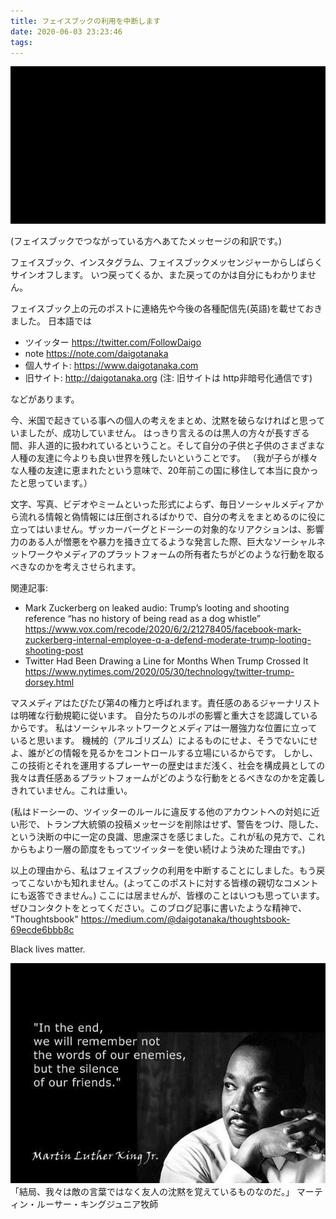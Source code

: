 ```yaml
---
title: フェイスブックの利用を中断します
date: 2020-06-03 23:23:46
tags:
---
```

![blackout](/images/blackout.png)

(フェイスブックでつながっている方へあてたメッセージの和訳です。)

フェイスブック、インスタグラム、フェイスブックメッセンジャーからしばらくサインオフします。
いつ戻ってくるか、また戻ってのかは自分にもわかりません。

フェイスブック上の元のポストに連絡先や今後の各種配信先(英語)を載せておきました。
日本語では
- ツイッター https://twitter.com/FollowDaigo
- note https://note.com/daigotanaka
- 個人サイト: https://www.daigotanaka.com
- 旧サイト: http://daigotanaka.org (注: 旧サイトは http非暗号化通信です)

などがあります。

今、米国で起きている事への個人の考えをまとめ、沈黙を破らなければと思っていましたが、成功していません。
はっきり言えるのは黒人の方々が長すぎる間、非人道的に扱われているということ。そして自分の子供と子供のさまざまな人種の友達に今よりも良い世界を残したいということです。
（我が子らが様々な人種の友達に恵まれたという意味で、20年前この国に移住して本当に良かったと思っています。）

文字、写真、ビデオやミームといった形式によらず、毎日ソーシャルメディアから流れる情報と偽情報には圧倒されるばかりで、自分の考えをまとめるのに役に立ってはいません。ザッカーバーグとドーシーの対象的なリアクションは、影響力のある人が憎悪をや暴力を掻き立てるような発言した際、巨大なソーシャルネットワークやメディアのプラットフォームの所有者たちがどのような行動を取るべきなのかを考えさせられます。

関連記事:
- Mark Zuckerberg on leaked audio: Trump’s looting and shooting reference “has no history of being read as a dog whistle”
https://www.vox.com/recode/2020/6/2/21278405/facebook-mark-zuckerberg-internal-employee-q-a-defend-moderate-trump-looting-shooting-post
- Twitter Had Been Drawing a Line for Months When Trump Crossed It
https://www.nytimes.com/2020/05/30/technology/twitter-trump-dorsey.html

マスメディアはたびたび第4の権力と呼ばれます。責任感のあるジャーナリストは明確な行動規範に従います。
自分たちのルポの影響と重大さを認識しているからです。
私はソーシャルネットワークとメディアは一層強力な位置に立っていると思います。
機械的（アルゴリズム）によるものにせよ、そうでないにせよ、誰がどの情報を見るかをコントロールする立場にいるからです。
しかし、この技術とそれを運用するプレーヤーの歴史はまだ浅く、社会を構成員としての我々は責任感あるプラットフォームがどのような行動をとるべきなのかを定義しきれていません。これは重い。

(私はドーシーの、ツイッターのルールに違反する他のアカウントへの対処に近い形で、トランプ大統領の投稿メッセージを削除はせず、警告をつけ、隠した、という決断の中に一定の良識、思慮深さを感じました。これが私の見方で、これからもより一層の節度をもってツイッターを使い続けよう決めた理由です。)

以上の理由から、私はフェイスブックの利用を中断することにしました。もう戻ってこないかも知れません。(よってこのポストに対する皆様の親切なコメントにも返答できません。)
ここには居ませんが、皆様のことはいつも思っています。ぜひコンタクトをとってください。このブログ記事に書いたような精神で、
"Thoughtsbook" https://medium.com/@daigotanaka/thoughtsbook-69ecde6bbb8c

Black lives matter.

![mlk](/images/mlk-on-silent-friends.jpg)
「結局、我々は敵の言葉ではなく友人の沈黙を覚えているものなのだ。」 マーティン・ルーサー・キングジュニア牧師

